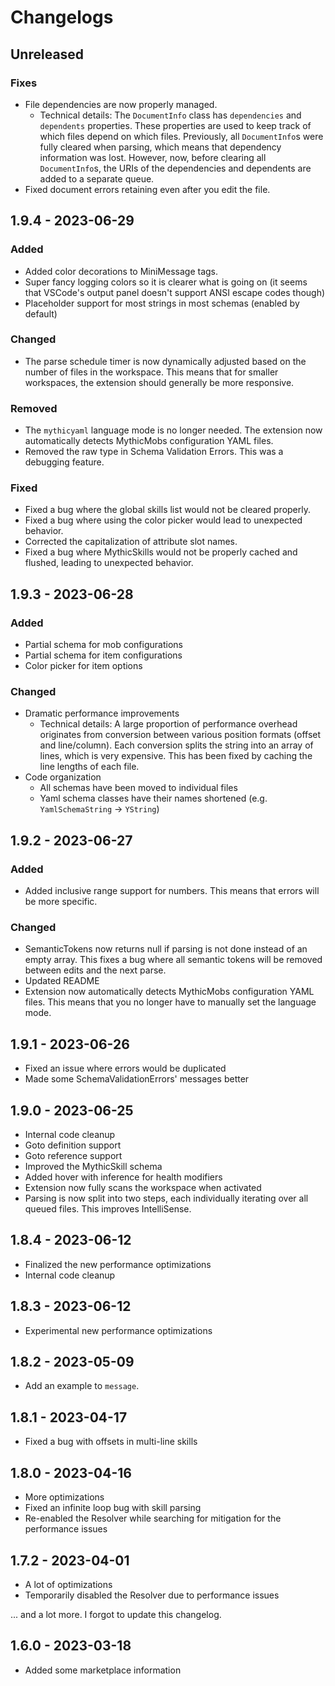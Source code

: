 # Changelogs

## Unreleased

### Fixes

- File dependencies are now properly managed.
  - Technical details: The `DocumentInfo` class has `dependencies` and `dependents` properties. These properties are used to keep track of which files depend on which files. Previously, all `DocumentInfo`s were fully cleared when parsing, which means that dependency information was lost. However, now, before clearing all `DocumentInfo`s, the URIs of the dependencies and dependents are added to a separate queue.
- Fixed document errors retaining even after you edit the file.

## 1.9.4 - 2023-06-29

### Added

- Added color decorations to MiniMessage tags.
- Super fancy logging colors so it is clearer what is going on (it seems that VSCode's output panel doesn't support ANSI escape codes though)
- Placeholder support for most strings in most schemas (enabled by default)

### Changed

- The parse schedule timer is now dynamically adjusted based on the number of files in the workspace. This means that for smaller workspaces, the extension should generally be more responsive.

### Removed

- The `mythicyaml` language mode is no longer needed. The extension now automatically detects MythicMobs configuration YAML files.
- Removed the raw type in Schema Validation Errors. This was a debugging feature.

### Fixed

- Fixed a bug where the global skills list would not be cleared properly.
- Fixed a bug where using the color picker would lead to unexpected behavior.
- Corrected the capitalization of attribute slot names.
- Fixed a bug where MythicSkills would not be properly cached and flushed, leading to unexpected behavior.

## 1.9.3 - 2023-06-28

### Added

- Partial schema for mob configurations
- Partial schema for item configurations
- Color picker for item options

### Changed

- Dramatic performance improvements
  - Technical details: A large proportion of performance overhead originates from conversion between various position formats (offset and line/column). Each conversion splits the string into an array of lines, which is very expensive. This has been fixed by caching the line lengths of each file.
- Code organization
  - All schemas have been moved to individual files
  - Yaml schema classes have their names shortened (e.g. `YamlSchemaString` -> `YString`)

## 1.9.2 - 2023-06-27

### Added

- Added inclusive range support for numbers. This means that errors will be more specific.

### Changed

- SemanticTokens now returns null if parsing is not done instead of an empty array. This fixes a bug where all semantic tokens will be removed between edits and the next parse.
- Updated README
- Extension now automatically detects MythicMobs configuration YAML files. This means that you no longer have to manually set the language mode.

## 1.9.1 - 2023-06-26

- Fixed an issue where errors would be duplicated
- Made some SchemaValidationErrors' messages better

## 1.9.0 - 2023-06-25

- Internal code cleanup
- Goto definition support
- Goto reference support
- Improved the MythicSkill schema
- Added hover with inference for health modifiers
- Extension now fully scans the workspace when activated
- Parsing is now split into two steps, each individually iterating over all queued files. This improves IntelliSense.

## 1.8.4 - 2023-06-12

- Finalized the new performance optimizations
- Internal code cleanup

## 1.8.3 - 2023-06-12

- Experimental new performance optimizations

## 1.8.2 - 2023-05-09

- Add an example to `message`.

## 1.8.1 - 2023-04-17

- Fixed a bug with offsets in multi-line skills

## 1.8.0 - 2023-04-16

- More optimizations
- Fixed an infinite loop bug with skill parsing
- Re-enabled the Resolver while searching for mitigation for the performance issues

## 1.7.2 - 2023-04-01

- A lot of optimizations
- Temporarily disabled the Resolver due to performance issues

... and a lot more. I forgot to update this changelog.

## 1.6.0 - 2023-03-18

- Added some marketplace information
